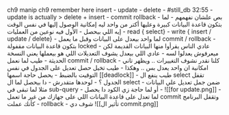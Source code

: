 ch9
	manip
		ch9
			remember
			here
				insert
				- update
				- delete
					- #still_db 32:55
					- update is actually > delete + insert
				- commit rollback
					- بص علشان نفهمهم
						- لما بتكون قاعدة البيانات كبيرة وعليها أكتر من واحد ليه إمكانية الوصول إليها في نفس الوقت إيه اللي بيحصل
							- الأول فيه نوعين من العمليات
								- read { select}
								- write { insert / update / delete}
							- لما واحد بيعدل على البيانات وقبل ما يعمل commit / rollback
								- بتكون قاعدة البيانات مقفولة locked 
								- عادي الناس يقرأوا منها البيانات القديمة لكن ميعرفوش يعدلوا لسه
								- عادي اللي بيعدل يشوف التعديلات اللي هو بيعملها يعني النسخة الحديثة
							- طيب لما نعمل commit / rollback 
								- كلنا نقدر نشوف التغييرات .. ويظهر تاني امكانية ان واحد يعدل بس .. وهكذا
					- طيب تخيل حصل تعديل على الجدول في نفس التوقيت بالضبط
							- يحصل حاجة اسمها [[deadlock]]
					- طيب ينفع ال select تقفل الجدول ؟
						- لوحدها متقدرش
						- دا بيحصل لما ال select  ضمن جمل تعديل علي البيانات
						- مثلا لما تبقى في sub-query
						- أو لما حاجة زي الكود دا يحصل
							- ![[for update.png]]
					- لما تعدل على قاعدة البيانات اللي على جهازك من غير ما تعمل commit وتقفل البرنامج
						- كأنك عملت rollback 
						- شوف دي ![[تأثير ال commit.png]]
					